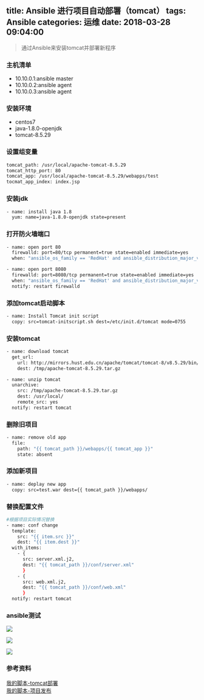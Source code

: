 title: Ansible 进行项目自动部署（tomcat）
tags: Ansible
categories: 运维
date: 2018-03-28 09:04:00
---
> 通过Ansible来安装tomcat并部署新程序

### 主机清单
* 10.10.0.1:ansible master
* 10.10.0.2:ansible agent
* 10.10.0.3:ansible agent

### 安装环境
* centos7
* java-1.8.0-openjdk
* tomcat-8.5.29

### 设置组变量
```bash
tomcat_path: /usr/local/apache-tomcat-8.5.29
tomcat_http_port: 80
tomcat_app: /usr/local/apache-tomcat-8.5.29/webapps/test
tocmat_app_index: index.jsp
```
<!-- more -->
### 安装jdk
```bash
- name: install java 1.8
  yum: name=java-1.8.0-openjdk state=present
```
### 打开防火墙端口
```bash
- name: open port 80
  firewalld: port=80/tcp permanent=true state=enabled immediate=yes
  when: "ansible_os_family == 'RedHat' and ansible_distribution_major_version == '7'"

- name: open port 8080
  firewalld: port=8080/tcp permanent=true state=enabled immediate=yes
  when: "ansible_os_family == 'RedHat' and ansible_distribution_major_version == '7'"
  notify: restart firewalld
```

### 添加tomcat启动脚本
```bash
- name: Install Tomcat init script
  copy: src=tomcat-initscript.sh dest=/etc/init.d/tomcat mode=0755
```

### 安装tomcat
```bash
- name: download tomcat
  get_url:
    url: http://mirrors.hust.edu.cn/apache/tomcat/tomcat-8/v8.5.29/bin/apache-tomcat-8.5.29.tar.gz
    dest: /tmp/apache-tomcat-8.5.29.tar.gz

- name: unzip tomcat
  unarchive:
    src: /tmp/apache-tomcat-8.5.29.tar.gz  
    dest: /usr/local/
    remote_src: yes
  notify: restart tomcat
```
### 删除旧项目
```bash
- name: remove old app
  file: 
    path: "{{ tomcat_path }}/webapps/{{ tomcat_app }}"
    state: absent
```
### 添加新项目
```bash
- name: deplay new app
  copy: src=test.war dest={{ tomcat_path }}/webapps/
```

### 替换配置文件
```bash
#根据项目实际情况替换
- name: conf change
  template:
    src: "{{ item.src }}"
    dest: "{{ item.dest }}"
  with_items:
    - {
      src: server.xml.j2,
      dest: "{{ tomcat_path }}/conf/server.xml"
      }
    - {
      src: web.xml.j2,
      dest: "{{ tomcat_path }}/conf/web.xml"
      }
  notify: restart tomcat
```
### ansible测试
![](https://ws1.sinaimg.cn/large/006Xrlj6gy1fpsavlllzvj30b1045747.jpg)  

![](https://ws1.sinaimg.cn/large/006Xrlj6gy1fpsaykxo8wj30qf09pdhh.jpg)  

![](https://ws1.sinaimg.cn/large/006Xrlj6gy1fpsaz38u0uj30b503n747.jpg)  

### 参考资料
[我的脚本-tomcat部署](https://github.com/Lianyi-xz/ansible-examples/tree/master/tomcat-install)  
[我的脚本-项目发布](https://github.com/Lianyi-xz/ansible-examples/tree/master/tomcat-deplay)